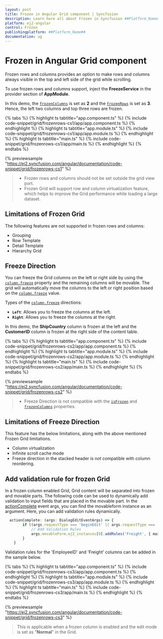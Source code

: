 ```yaml
---
layout: post
title: Frozen in Angular Grid component | Syncfusion
description: Learn here all about Frozen in Syncfusion ##Platform_Name## Grid component of Syncfusion Essential JS 2 and more.
platform: ej2-angular
control: Frozen 
publishingplatform: ##Platform_Name##
documentation: ug
---
```


# Frozen in Angular Grid component

Frozen rows and columns provides an option to make rows and columns always visible in the top and left side of the grid while scrolling.

To use frozen rows and columns support, inject the **FreezeService** in the provider section of **AppModule**.

In this demo, the [`frozenColumns`](https://ej2.syncfusion.com/angular/documentation/api/grid/#frozencolumns) is set as **2** and the [`frozenRows`](https://ej2.syncfusion.com/angular/documentation/api/grid/#frozenrows)
is set as **3**. Hence, the left two columns and top three rows are frozen.

{% tabs %}
{% highlight ts tabtitle="app.component.ts" %}
{% include code-snippet/grid/frozenrows-cs1/app/app.component.ts %}
{% endhighlight %}
{% highlight ts tabtitle="app.module.ts" %}
{% include code-snippet/grid/frozenrows-cs1/app/app.module.ts %}
{% endhighlight %}
{% highlight ts tabtitle="main.ts" %}
{% include code-snippet/grid/frozenrows-cs1/app/main.ts %}
{% endhighlight %}
{% endtabs %}
  
{% previewsample "https://ej2.syncfusion.com/angular/documentation/code-snippet/grid/frozenrows-cs1" %}

> * Frozen rows and columns should not be set outside the grid view port.
> * Frozen Grid will support row and column virtualization feature, which helps to improve the Grid performance while loading a large dataset.

## Limitations of Frozen Grid

The following features are not supported in frozen rows and columns:

* Grouping
* Row Template
* Detail Template
* Hierarchy Grid

## Freeze Direction

You can freeze the Grid columns on the left or right side by using the [`column.freeze`](https://ej2.syncfusion.com/angular/documentation/api/grid/column/#freeze) property and the remaining columns will be movable. The grid will automatically move the columns to the left or right position based on the [`column.freeze`](https://ej2.syncfusion.com/angular/documentation/api/grid/column/#freeze) value.

Types of the [`column.freeze`](https://ej2.syncfusion.com/angular/documentation/api/grid/column/#freeze) directions:

* **`Left`**: Allows you to freeze the columns at the left.
* **`Right`**: Allows you to freeze the columns at the right.

In this demo, the **ShipCountry** column is frozen at the left and the **CustomerID** column is frozen at the right side of the content table.

{% tabs %}
{% highlight ts tabtitle="app.component.ts" %}
{% include code-snippet/grid/frozenrows-cs2/app/app.component.ts %}
{% endhighlight %}
{% highlight ts tabtitle="app.module.ts" %}
{% include code-snippet/grid/frozenrows-cs2/app/app.module.ts %}
{% endhighlight %}
{% highlight ts tabtitle="main.ts" %}
{% include code-snippet/grid/frozenrows-cs2/app/main.ts %}
{% endhighlight %}
{% endtabs %}
  
{% previewsample "https://ej2.syncfusion.com/angular/documentation/code-snippet/grid/frozenrows-cs2" %}

> * Freeze Direction is not compatible with the [`isFrozen`](https://ej2.syncfusion.com/angular/documentation/api/grid/column/#isfrozen) and [`frozenColumns`](https://ej2.syncfusion.com/angular/documentation/api/grid/#frozencolumns) properties.

## Limitations of Freeze Direction

This feature has the below limitations, along with the above mentioned Frozen Grid limitations.

* Column virtualization
* Infinite scroll cache mode
* Freeze direction in the stacked header is not compatible with column reordering.

## Add validation rule for frozen Grid

In a frozen column enabled Grid, Grid content will be separated into frozen and movable parts. The following code can be used to dynamically add validation to input fields that are placed in the movable part. In the [actionComplete](https://ej2.syncfusion.com/angular/documentation/api/grid/#actioncomplete) event args, you can find the movableform instance as an argument. Here, you can add validation rules dynamically.

```typescript
  actionComplete: (args: DialogEditEventArgs) => {
        if ((args.requestType === 'beginEdit' || args.requestType === 'add')) {
            // Add Validation Rules
            args.movableForm.ej2_instances[0].addRules('Freight', { max: 200 }); // Here, 'Freight' is the column name.
        }
    }

```

Validation rules for the 'EmployeeID' and 'Freight' columns can be added in the sample below.

{% tabs %}
{% highlight ts tabtitle="app.component.ts" %}
{% include code-snippet/grid/frozenrows-cs3/app/app.component.ts %}
{% endhighlight %}
{% highlight ts tabtitle="app.module.ts" %}
{% include code-snippet/grid/frozenrows-cs3/app/app.module.ts %}
{% endhighlight %}
{% highlight ts tabtitle="main.ts" %}
{% include code-snippet/grid/frozenrows-cs3/app/main.ts %}
{% endhighlight %}
{% endtabs %}
  
{% previewsample "https://ej2.syncfusion.com/angular/documentation/code-snippet/grid/frozenrows-cs3" %}

> This is applicable when a frozen column is enabled and the edit mode is set as "**Normal**" in the Grid.